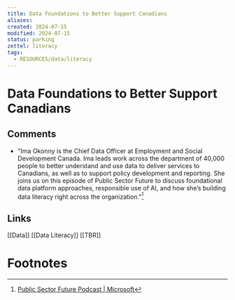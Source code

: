 ```yaml
---
title: Data Foundations to Better Support Canadians
aliases: 
created: 2024-07-15
modified: 2024-07-15
status: parking
zettel: literacy
tags:
  - RESOURCES/data/literacy
---
```

# Data Foundations to Better Support Canadians

## Comments
- "Ima Okonny is the Chief Data Officer at Employment and Social Development Canada. Ima leads work across the department of 40,000 people to better understand and use data to deliver services to Canadians, as well as to support policy development and reporting. She joins us on this episode of Public Sector Future to discuss foundational data platform approaches, responsible use of AI, and how she’s building data literacy right across the organization."[^1]

## Links
[[Data]]
[[Data Literacy]]
[[TBR]]
# Footnotes

[^1]: [Public Sector Future Podcast | Microsoft](https://wwps.microsoft.com/episodes/data-foundations-canada)
